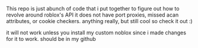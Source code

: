 This repo is just abunch of code that i put together to figure out how to revolve around roblox's API
it does not have port proxies, missed acan attributes, or cookie checkers. anything really, but still cool so check it out :)

it will not work unless you install my custom noblox since i made changes for it to work. should be in my github
